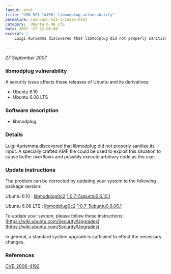 ```yaml
---
layout: post
title: "USN-521-1&#58; libmodplug vulnerability"
permalink: /usn/usn-521-1/index.html
category:  Ubuntu 6.06 LTS
date: 2007--27 12:00:00
excerpt: |
    Luigi Auriemma discovered that libmodplug did not properly sanitize its input. A specially crafted AMF file could be used to exploit this situation to cause buffer overflows and possibly execute arbitrary code as the user. 
    
--- 
```

 
 

*27 September 2007*

### libmodplug vulnerability

A security issue affects these releases of Ubuntu and its derivatives:

* Ubuntu 6.10
* Ubuntu 6.06 LTS

### Software description

* libmodplug 

### Details

Luigi Auriemma discovered that libmodplug did not properly sanitize its input. A specially crafted AMF file could be used to exploit this situation to cause buffer overflows and possibly execute arbitrary code as the user. 

### Update instructions

The problem can be corrected by updating your system to the following package version:

Ubuntu 6.10
 : [libmodplug0c2](https://launchpad.net/ubuntu/+source/libmodplug) <span> [1:0.7-5ubuntu0.6.10.1](https://launchpad.net/ubuntu/+source/libmodplug/1:0.7-5ubuntu0.6.10.1) </span> 

Ubuntu 6.06 LTS
 : [libmodplug0c2](https://launchpad.net/ubuntu/+source/libmodplug) <span> [1:0.7-5ubuntu0.6.06.1](https://launchpad.net/ubuntu/+source/libmodplug/1:0.7-5ubuntu0.6.06.1) </span> 

To update your system, please follow these instructions: [https://wiki.ubuntu.com/Security/Upgrades](https://wiki.ubuntu.com/Security/Upgrades).

In general, a standard system upgrade is sufficient to effect the necessary changes. 

### References

 
 [CVE-2006-4192](http://people.ubuntu.com/~ubuntu-security/cve/CVE-2006-4192)
 

